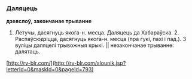 ### Даляцець
**дзеяслоў, закончанае трыванне**

1. Летучы, дасягнуць якога-н. месца. Даляцець да Хабараўска. 2. Распаўсюдзіцца, дасягнуць якога-н. месца (пра гукі, пахі і пад.). З вуліцы даляцелі трывожныя крыкі. || незакончанае трыванне: далятаць.

<a rel="author">[http://rv-blr.com/](http://rv-blr.com/slounik.jsp?letterId=0&maskId=0&pageId=793)</a>
